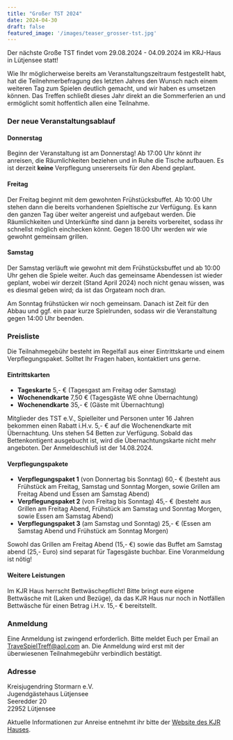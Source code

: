 ```yaml
---
title: "Großer TST 2024"
date: 2024-04-30
draft: false
featured_image: '/images/teaser_grosser-tst.jpg'
---
```


Der nächste Große TST findet vom 29.08.2024 - 04.09.2024 im KRJ-Haus in Lütjensee statt!

Wie Ihr möglicherweise bereits am Veranstaltungszeitraum festgestellt habt, hat die Teilnehmerbefragung des letzten Jahres den Wunsch nach einem weiteren Tag zum Spielen deutlich gemacht, und wir haben es umsetzen können. Das Treffen schließt dieses Jahr direkt an die Sommerferien an und ermöglicht somit hoffentlich allen eine Teilnahme.

<!--more-->

### Der neue Veranstaltungsablauf

#### Donnerstag

Beginn der Veranstaltung ist am Donnerstag! Ab 17:00 Uhr könnt ihr anreisen, die Räumlichkeiten beziehen und in Ruhe die Tische aufbauen. Es ist derzeit **keine** Verpflegung unsererseits für den Abend geplant. 

#### Freitag

Der Freitag beginnt mit dem gewohnten Frühstücksbuffet. Ab 10:00 Uhr stehen dann die bereits vorhandenen Spieltische zur Verfügung. Es kann den ganzen Tag über weiter angereist und aufgebaut werden. Die Räumlichkeiten und Unterkünfte sind dann ja bereits vorbereitet, sodass ihr schnellst möglich einchecken könnt. Gegen 18:00 Uhr werden wir wie gewohnt gemeinsam grillen.

#### Samstag

Der Samstag verläuft wie gewohnt mit dem Frühstücksbuffet und ab 10:00 Uhr gehen die Spiele weiter. Auch das gemeinsame Abendessen ist wieder geplant, wobei wir derzeit (Stand April 2024) noch nicht genau wissen, was es diesmal geben wird; da ist das Orgateam noch dran.

Am Sonntag frühstücken wir noch gemeinsam. Danach ist Zeit für den Abbau und ggf. ein paar kurze Spielrunden, sodass wir die Veranstaltung gegen 14:00 Uhr beenden.

### Preisliste

Die Teilnahmegebühr besteht im Regelfall aus einer Eintrittskarte und einem Verpflegungspaket. Solltet Ihr Fragen haben, kontaktiert uns gerne.

#### Eintrittskarten

- **Tageskarte** 5,- € (Tagesgast am Freitag oder Samstag)
- **Wochenendkarte** 7,50 € (Tagesgäste WE ohne Übernachtung)
- **Wochenendkarte** 35,- € (Gäste mit Übernachtung)

Mitglieder des TST e.V., Spielleiter und Personen unter 16 Jahren bekommen einen Rabatt i.H.v. 5,- € auf die Wochenendkarte mit Übernachtung. Uns stehen 54 Betten zur Verfügung. Sobald das Bettenkontigent ausgebucht ist, wird die Übernachtungskarte nicht mehr angeboten. Der Anmeldeschluß ist der 14.08.2024.

#### Verpflegungspakete

- **Verpflegungspaket 1** (von Donnertag bis Sonntag) 60,- € (besteht aus Frühstück am Freitag, Samstag und Sonntag Morgen, sowie Grillen am Freitag Abend und Essen am Samstag Abend)
- **Verpflegungspaket 2** (von Freitag bis Sonntag) 45,- € (besteht aus Grillen am Freitag Abend, Frühstück am Samstag und Sonntag Morgen, sowie Essen am Samstag Abend)
- **Verpflegungspaket 3** (am Samstag und Sonntag) 25,- € (Essen am Samstag Abend und Frühstück am Sonntag Morgen)

Sowohl das Grillen am Freitag Abend (15,- €) sowie das Buffet am Samstag abend (25,- Euro) sind separat für Tagesgäste buchbar. Eine Voranmeldung ist nötig!

#### Weitere Leistungen

Im KJR Haus herrscht Bettwäschepflicht! Bitte bringt eure eigene Bettwäsche mit (Laken und Bezüge), da das KJR Haus nur noch in Notfällen Bettwäsche für einen Betrag i.H.v. 15,- € bereitstellt.

### Anmeldung

Eine Anmeldung ist zwingend erforderlich. Bitte meldet Euch per Email an TraveSpielTreff@aol.com an. Die Anmeldung wird erst mit der überwiesenen Teilnahmegebühr verbindlich bestätigt.

### Adresse

Kreisjugendring Stormarn e.V.  
Jugendgästehaus Lütjensee  
Seeredder 20  
22952 Lütjensee

Aktuelle Informationen zur Anreise entnehmt ihr bitte der [Website des KJR Hauses](https://www.jgh-luetjensee.de/home/).
